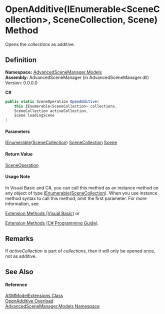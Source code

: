 # OpenAdditive(IEnumerable\<SceneCollection>, SceneCollection, Scene) Method

Opens the _collections_ as additive.

## Definition

**Namespace:** [AdvancedSceneManager.Models](N_AdvancedSceneManager_Models.md)\
**Assembly:** AdvancedSceneManager (in AdvancedSceneManager.dll) Version: 0.0.0.0

**C#**

```c#
public static SceneOperation OpenAdditive(
	this IEnumerable<SceneCollection> collections,
	SceneCollection activeCollection,
	Scene loadingScene
)
```

#### Parameters

&#x20; [IEnumerable](https://learn.microsoft.com/dotnet/api/system.collections.generic.ienumerable-1)([SceneCollection](T_AdvancedSceneManager_Models_SceneCollection.md))   [SceneCollection](T_AdvancedSceneManager_Models_SceneCollection.md)   [Scene](T_AdvancedSceneManager_Models_Scene.md)&#x20;

#### Return Value

[SceneOperation](T_AdvancedSceneManager_Core_SceneOperation.md)

#### Usage Note

In Visual Basic and C#, you can call this method as an instance method on any object of type [IEnumerable](https://learn.microsoft.com/dotnet/api/system.collections.generic.ienumerable-1)([SceneCollection](T_AdvancedSceneManager_Models_SceneCollection.md)). When you use instance method syntax to call this method, omit the first parameter. For more information, see

[Extension Methods (Visual Basic)](https://docs.microsoft.com/dotnet/visual-basic/programming-guide/language-features/procedures/extension-methods) or

[Extension Methods (C# Programming Guide)](https://docs.microsoft.com/dotnet/csharp/programming-guide/classes-and-structs/extension-methods).

## Remarks

If _activeCollection_ is part of _collections_, then it will only be opened once, not as additive.

## See Also

#### Reference

[ASMModelExtensions Class](T_AdvancedSceneManager_Models_ASMModelExtensions.md)\
[OpenAdditive Overload](Overload_AdvancedSceneManager_Models_ASMModelExtensions_OpenAdditive.md)\
[AdvancedSceneManager.Models Namespace](N_AdvancedSceneManager_Models.md)
